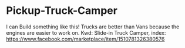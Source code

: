 # Pickup-Truck-Camper
I can Build something like this! Trucks are better than Vans because the engines are easier to work on. Kwd: Slide-in Truck Camper, index: https://www.facebook.com/marketplace/item/1510781326380576
